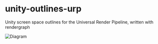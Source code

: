 # unity-outlines-urp
Unity screen space outlines for the Universal Render Pipeline, written with rendergraph

![Diagram](images.png)
